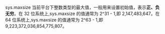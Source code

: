 



sys.maxsize 当前平台下整数类型的最大值，一般用来设置初始值，表示**正、负无穷**。在 32 位系统上,sys.maxsize 的值通常为 2^31 - 1,即 2,147,483,647。在 64 位系统上,sys.maxsize 的值通常为 2^63 - 1,即 9,223,372,036,854,775,807。